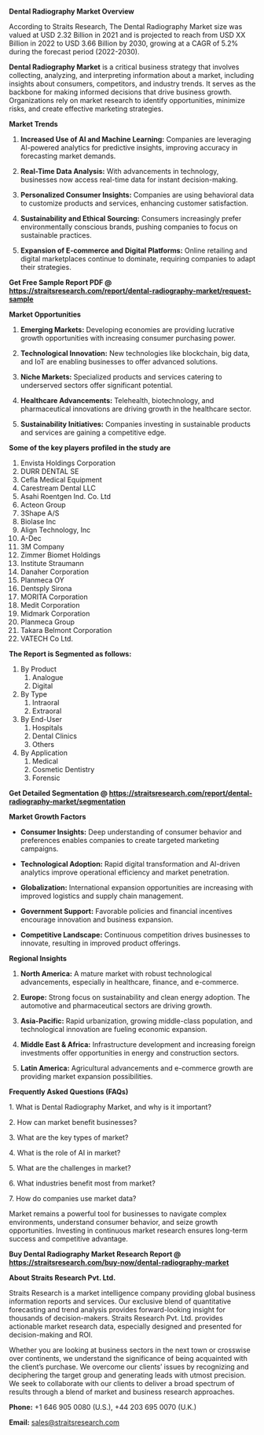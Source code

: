 <p><strong>Dental Radiography Market Overview</strong></p>
<p>According to Straits Research, The Dental Radiography Market size was valued at USD 2.32 Billion in 2021 and is projected to reach from USD XX Billion in 2022 to USD 3.66 Billion by 2030, growing at a CAGR of 5.2% during the forecast period (2022-2030).</p>
<p><strong>Dental Radiography Market</strong> is a critical business strategy that involves collecting, analyzing, and interpreting information about a market, including insights about consumers, competitors, and industry trends. It serves as the backbone for making informed decisions that drive business growth. Organizations rely on market research to identify opportunities, minimize risks, and create effective marketing strategies.</p>
<p><strong>Market Trends</strong></p>
<ol>
<li>
<p><strong>Increased Use of AI and Machine Learning:</strong> Companies are leveraging AI-powered analytics for predictive insights, improving accuracy in forecasting market demands.</p>
</li>
<li>
<p><strong>Real-Time Data Analysis:</strong> With advancements in technology, businesses now access real-time data for instant decision-making.</p>
</li>
<li>
<p><strong>Personalized Consumer Insights:</strong> Companies are using behavioral data to customize products and services, enhancing customer satisfaction.</p>
</li>
<li>
<p><strong>Sustainability and Ethical Sourcing:</strong> Consumers increasingly prefer environmentally conscious brands, pushing companies to focus on sustainable practices.</p>
</li>
<li>
<p><strong>Expansion of E-commerce and Digital Platforms:</strong> Online retailing and digital marketplaces continue to dominate, requiring companies to adapt their strategies.</p>
</li>
</ol>
<p><strong>Get Free Sample Report PDF @ <a href=https://straitsresearch.com/report/dental-radiography-market/request-sample>https://straitsresearch.com/report/dental-radiography-market/request-sample</a></strong></p>
<p><strong>Market Opportunities</strong></p>
<ol>
<li>
<p><strong>Emerging Markets:</strong> Developing economies are providing lucrative growth opportunities with increasing consumer purchasing power.</p>
</li>
<li>
<p><strong>Technological Innovation:</strong> New technologies like blockchain, big data, and IoT are enabling businesses to offer advanced solutions.</p>
</li>
<li>
<p><strong>Niche Markets:</strong> Specialized products and services catering to underserved sectors offer significant potential.</p>
</li>
<li>
<p><strong>Healthcare Advancements:</strong> Telehealth, biotechnology, and pharmaceutical innovations are driving growth in the healthcare sector.</p>
</li>
<li>
<p><strong>Sustainability Initiatives:</strong> Companies investing in sustainable products and services are gaining a competitive edge.</p>
</li>
</ol>
<div>
<div><strong>Some of the key players profiled in the study are</strong></div>
</div>
<p><ol>
<li>Envista Holdings Corporation</li>
<li>DURR DENTAL SE</li>
<li>Cefla Medical Equipment</li>
<li>Carestream Dental LLC</li>
<li>Asahi Roentgen Ind. Co. Ltd</li>
<li>Acteon Group</li>
<li>3Shape A/S</li>
<li>Biolase Inc</li>
<li>Align Technology, Inc</li>
<li>A-Dec</li>
<li>3M Company</li>
<li>Zimmer Biomet Holdings</li>
<li>Institute Straumann</li>
<li>Danaher Corporation</li>
<li>Planmeca OY</li>
<li>Dentsply Sirona</li>
<li>MORITA Corporation</li>
<li>Medit Corporation</li>
<li>Midmark Corporation</li>
<li>Planmeca Group</li>
<li>Takara Belmont Corporation</li>
<li>VATECH Co Ltd.</li>
</ol></p>
<p><strong>The Report is Segmented as follows:</strong></p>
<p><ol>
<li>By Product
<ol>
<li>Analogue</li>
<li>Digital</li>
</ol>
</li>
<li>By Type
<ol>
<li>Intraoral</li>
<li>Extraoral</li>
</ol>
</li>
<li>By End-User
<ol>
<li>Hospitals</li>
<li>Dental Clinics</li>
<li>Others</li>
</ol>
</li>
<li>By Application
<ol>
<li>Medical</li>
<li>Cosmetic Dentistry</li>
<li>Forensic</li>
</ol>
</li>
</ol></p>
<p><strong>Get Detailed Segmentation @ <a href=https://straitsresearch.com/report/dental-radiography-market/segmentation>https://straitsresearch.com/report/dental-radiography-market/segmentation</a></strong></p>
<p><strong>Market Growth Factors</strong></p>
<ul>
<li>
<p><strong>Consumer Insights:</strong> Deep understanding of consumer behavior and preferences enables companies to create targeted marketing campaigns.</p>
</li>
<li>
<p><strong>Technological Adoption:</strong> Rapid digital transformation and AI-driven analytics improve operational efficiency and market penetration.</p>
</li>
<li>
<p><strong>Globalization:</strong> International expansion opportunities are increasing with improved logistics and supply chain management.</p>
</li>
<li>
<p><strong>Government Support:</strong> Favorable policies and financial incentives encourage innovation and business expansion.</p>
</li>
<li>
<p><strong>Competitive Landscape:</strong> Continuous competition drives businesses to innovate, resulting in improved product offerings.</p>
</li>
</ul>
<p><strong>Regional Insights</strong></p>
<ol>
<li>
<p><strong>North America:</strong> A mature market with robust technological advancements, especially in healthcare, finance, and e-commerce.</p>
</li>
<li>
<p><strong>Europe:</strong> Strong focus on sustainability and clean energy adoption. The automotive and pharmaceutical sectors are driving growth.</p>
</li>
<li>
<p><strong>Asia-Pacific:</strong> Rapid urbanization, growing middle-class population, and technological innovation are fueling economic expansion.</p>
</li>
<li>
<p><strong>Middle East &amp; Africa:</strong> Infrastructure development and increasing foreign investments offer opportunities in energy and construction sectors.</p>
</li>
<li>
<p><strong>Latin America:</strong> Agricultural advancements and e-commerce growth are providing market expansion possibilities.</p>
</li>
</ol>
<p><strong>Frequently Asked Questions (FAQs)</strong></p>
<p>1. What is Dental Radiography Market, and why is it important?</p>
<p>2. How can market benefit businesses?</p>
<p>3. What are the key types of market?</p>
<p>4. What is the role of AI in market?</p>
<p>5. What are the challenges in market?</p>
<p>6. What industries benefit most from market?</p>
<p>7. How do companies use market data?</p>
<p>Market remains a powerful tool for businesses to navigate complex environments, understand consumer behavior, and seize growth opportunities. Investing in continuous market research ensures long-term success and competitive advantage.</p>
<p><strong>Buy Dental Radiography Market Research Report @ <a href=https://straitsresearch.com/buy-now/dental-radiography-market>https://straitsresearch.com/buy-now/dental-radiography-market</a></strong></p>
<p><strong>About Straits Research Pvt. Ltd.</strong></p>
<p>Straits Research is a market intelligence company providing global business information reports and services. Our exclusive blend of quantitative forecasting and trend analysis provides forward-looking insight for thousands of decision-makers. Straits Research Pvt. Ltd. provides actionable market research data, especially designed and presented for decision-making and ROI.</p>
<p>Whether you are looking at business sectors in the next town or crosswise over continents, we understand the significance of being acquainted with the client&rsquo;s purchase. We overcome our clients&rsquo; issues by recognizing and deciphering the target group and generating leads with utmost precision. We seek to collaborate with our clients to deliver a broad spectrum of results through a blend of market and business research approaches.</p>
<p><strong>Phone:</strong> +1 646 905 0080 (U.S.), +44 203 695 0070 (U.K.)</p>
<p><strong>Email:</strong> <u><a href=mailto:sales@straitsresearch.com>sales@straitsresearch.com</a></u></p>
